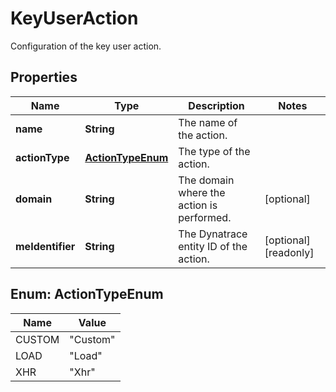 

# KeyUserAction

Configuration of the key user action.

## Properties

| Name | Type | Description | Notes |
|------------ | ------------- | ------------- | -------------|
|**name** | **String** | The name of the action. |  |
|**actionType** | [**ActionTypeEnum**](#ActionTypeEnum) | The type of the action. |  |
|**domain** | **String** | The domain where the action is performed. |  [optional] |
|**meIdentifier** | **String** | The Dynatrace entity ID of the action. |  [optional] [readonly] |



## Enum: ActionTypeEnum

| Name | Value |
|---- | -----|
| CUSTOM | &quot;Custom&quot; |
| LOAD | &quot;Load&quot; |
| XHR | &quot;Xhr&quot; |



